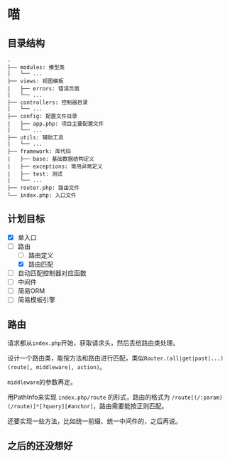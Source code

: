 # 喵

## 目录结构

```
.
├── modules: 模型类
|	└── ...
├── views: 视图模板
|	├── errors: 错误页面
|	└── ...
├── controllers: 控制器目录
|	└── ...
├── config: 配置文件目录
|	├── app.php: 项目主要配置文件
|	└── ...
├── utils: 辅助工具
|	└── ...
├──	framework: 库代码
|	├── base: 基础数据结构定义
|	├── exceptions: 常用异常定义
|	├── test: 测试
|	└── ...
├── router.php: 路由文件
└── index.php: 入口文件
```

## 计划目标

- [x] 单入口
- [ ] 路由
    - [ ] 路由定义
    - [x] 路由匹配
- [ ] 自动匹配控制器对应函数
- [ ] 中间件
- [ ] 简易ORM
- [ ] 简易模板引擎

## 路由

请求都从`index.php`开始，获取请求头，然后丢给路由类处理。

设计一个路由类，能按方法和路由进行匹配，类似`Router.(all|get|post|...)(route[, middleware], action)`。

`middleware`的参数再定。

用PathInfo来实现 `index.php/route` 的形式，路由的格式为 `/route[(/:param)(/route)]*[?query][#anchor]`，路由需要能按正则匹配。

还要实现一些方法，比如统一前缀、统一中间件的，之后再说。

## 之后的还没想好